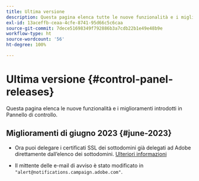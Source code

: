 ```yaml
---
title: Ultima versione
description: Questa pagina elenca tutte le nuove funzionalità e i miglioramenti introdotti in Pannello di controllo
exl-id: 13aceffb-ceaa-4cfe-8741-95d66c5c6caa
source-git-commit: 7dece51698349f792886b3a7cdb22b1e49e48b9e
workflow-type: ht
source-wordcount: '56'
ht-degree: 100%

---
```


# Ultima versione {#control-panel-releases}

Questa pagina elenca le nuove funzionalità e i miglioramenti introdotti in Pannello di controllo.

## Miglioramenti di giugno 2023 {#june-2023}

* Ora puoi delegare i certificati SSL dei sottodomini già delegati ad Adobe direttamente dall’elenco dei sottodomini. [Ulteriori informazioni](../subdomains-certificates/using/delegate-ssl.md)

* Il mittente delle e-mail di avviso è stato modificato in `"alert@notifications.campaign.adobe.com"`.
